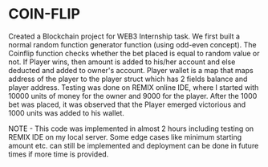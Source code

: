 # COIN-FLIP
Created a Blockchain project for WEB3 Internship task.
We first built a normal random function generator function (using odd-even concept).
The Coinflip function checks whether the bet placed is equal to random value or not. 
If Player wins, then amount is added to his/her account and else deducted and added to owner's account.
Player wallet is a map that maps address of the player to the player struct which has 2 fields balance and player address.
Testing was done on REMIX online IDE, where I started with 10000 units of money for the owner and 9000 for the player. After the 1000 bet was placed, it was observed that the Player emerged victorious and 1000 units was added to his wallet.

NOTE - This code was implemented in almost 2 hours including testing on REMIX IDE on my local server. Some edge cases like minimum starting amount etc. can still be implemented and deployment can be done in future times if more time is provided.
